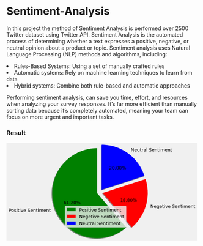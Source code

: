 # Sentiment-Analysis
In this project the method of Sentiment Analysis is performed over 2500 Twitter dataset using Twitter API. Sentiment Analysis is the automated process of determining whether a text expresses a positive, negative, or neutral opinion about a product or topic. Sentiment analysis uses Natural Language Processing (NLP) methods and algorithms, including:
<li> Rules-Based Systems: Using a set of manually crafted rules
<li> Automatic systems: Rely on machine learning techniques to learn from data
<li> Hybrid systems: Combine both rule-based and automatic approaches

 
Performing sentiment analysis, can save you time, effort, and resources when analyzing your survey responses. It’s far more efficient than manually sorting data because it’s completely automated, meaning your team can focus on more urgent and important tasks.

### Result
 
<img src="Result/output.png" width="500">    
